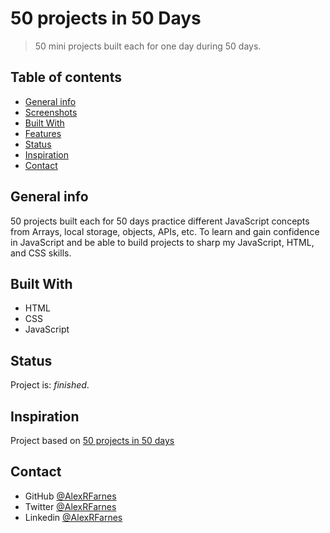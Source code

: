 # 50 projects in 50 Days

> 50 mini projects built each for one day during 50 days.

## Table of contents

- [General info](#general-info)
- [Screenshots](#screenshots)
- [Built With](#built-with)
- [Features](#features)
- [Status](#status)
- [Inspiration](#inspiration)
- [Contact](#contact)

## General info

50 projects built each for 50 days practice different JavaScript concepts from Arrays, local storage, objects, APIs, etc. To learn and gain confidence in JavaScript and be able to build projects to sharp my JavaScript, HTML, and CSS skills.


## Built With

- HTML
- CSS
- JavaScript

## Status

Project is: _finished_.

## Inspiration

Project based on [50 projects in 50 days](https://www.udemy.com/course/50-projects-50-days/)

## Contact

- GitHub [@AlexRFarnes](https://github.com/AlexRFarnes)
- Twitter [@AlexRFarnes](https://twitter.com/alexrfarnes)
- Linkedin [@AlexRFarnes](https://www.linkedin.com/in/alexrfarnes/)
